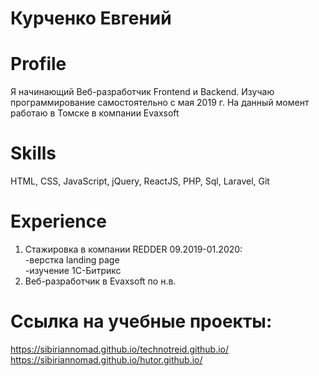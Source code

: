# <b>Курченко Евгений</b>

# <b>Profile</b>

Я начинающий Веб-разработчик Frontend и Backend. Изучаю программирование самостоятельно с мая 2019 г. На данный момент работаю в Томске в компании Evaxsoft

# <b>Skills</b>

HTML, CSS, JavaScript, jQuery, ReactJS, PHP, Sql, Laravel, Git

# <b>Experience</b>

1. Стажировка в компании REDDER 09.2019-01.2020:<br>
 -верстка landing page
 <br>-изучение 1С-Битрикс
2.  Веб-разработчик в Evaxsoft по н.в.
# <b>Ссылка на учебные проекты:</b>
 
 https://sibiriannomad.github.io/technotreid.github.io/<br>
 https://sibiriannomad.github.io/hutor.github.io/
